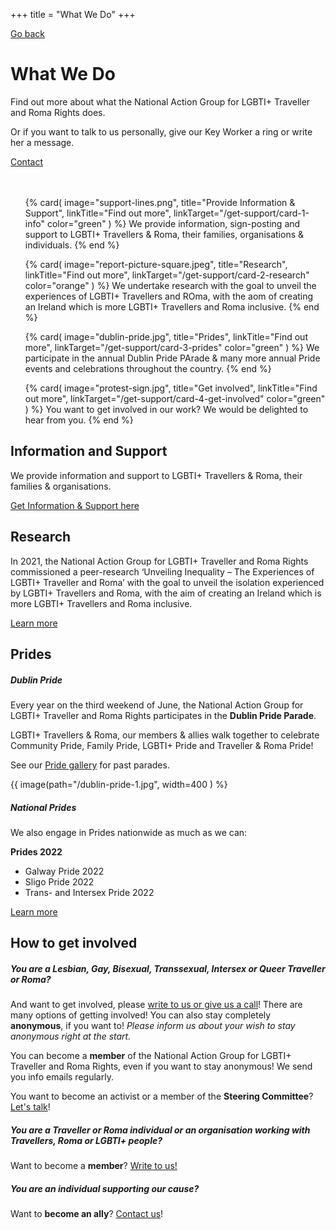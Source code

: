 +++
title = "What We Do"
+++

[Go back](/home)

# What We Do 

Find out more about what the National Action Group for LGBTI+ Traveller and Roma Rights does.

<div class="narrow-side-column" style="margin-bottom: 3rem;">
    
Or if you want to talk to us personally, give our Key Worker a ring or write her a message.
   
<div><a class="button button--blue" href="/contact">Contact</a></div>
</div>

<ul class="card-list">
{% card(
	image="support-lines.png",
	title="Provide Information & Support",
	linkTitle="Find out more",
	linkTarget="/get-support/card-1-info"
	color="green"
) %}
We provide information, sign-posting and support to LGBTI+ Travellers & Roma, their families, organisations & individuals.
{% end %}

{% card(
	image="report-picture-square.jpeg",
	title="Research",
	linkTitle="Find out more",
	linkTarget="/get-support/card-2-research"
	color="orange"
) %}
We undertake research with the goal to unveil the experiences of LGBTI+ Travellers and ROma, with the aom of creating an Ireland which is more LGBTI+ Travellers and Roma inclusive.
{% end %}

{% card(
	image="dublin-pride.jpg",
	title="Prides",
	linkTitle="Find out more",
	linkTarget="/get-support/card-3-prides"
	color="green"
) %}
We participate in the annual Dublin Pride PArade & many more annual Pride events and celebrations throughout the country.
{% end %}

{% card(
	image="protest-sign.jpg",
	title="Get involved",
	linkTitle="Find out more",
	linkTarget="/get-support/card-4-get-involved"
	color="green"
) %}
You want to get involved in our work? We would be delighted to hear from you.
{% end %}
</ul>

## Information and Support

We provide information and support to LGBTI+ Travellers & Roma, their families & organisations.

[Get Information & Support here](/get-support)

## Research

In 2021, the National Action Group for LGBTI+ Traveller and Roma Rights commissioned a peer-research ‘Unveiling Inequality – The Experiences of LGBTI+ Traveller and Roma’  with the goal to unveil the isolation experienced by LGBTI+ Travellers and Roma, with the
aim of creating an Ireland which is more LGBTI+ Travellers and Roma inclusive.

[Learn more](/what-we-do/research) 

## Prides

##### Dublin Pride

Every year on the third weekend of June, the National Action Group for LGBTI+ Traveller and Roma Rights participates in the **Dublin Pride Parade**. 

LGBTI+ Travellers & Roma, our members & allies walk together to celebrate Community Pride, Family Pride, LGBTI+ Pride and Traveller & Roma Pride!

See our [Pride gallery](/what-we-do/prides) for past parades. 

{{ image(path="/dublin-pride-1.jpg", width=400 ) %}

##### National Prides

We also engage in Prides nationwide as much as we can:

**Prides 2022**
- Galway Pride 2022
- Sligo Pride 2022
- Trans- and Intersex Pride 2022

[Learn more](/news)

## How to get involved

##### You are a Lesbian, Gay, Bisexual, Transsexual, Intersex or Queer Traveller or Roma?

And want to get involved, please [write to us or give us a call](/contact)! There are many options of getting involved! You can also stay completely **anonymous**, if you want to! *Please inform us about your wish to stay anonymous right at the start.* 

You can become a **member** of the National Action Group for LGBTI+ Traveller and Roma Rights, even if you want to stay anonymous! We send you info emails regularly. 

You want to become an activist or a member of the **Steering Committee**? [Let's talk](/contact)!

##### You are a Traveller or Roma individual or an organisation working with Travellers, Roma or LGBTI+ people?

Want to become a **member**? [Write to us!](mailto:ponke.danker@exchangehouse.ie)

##### You are an individual supporting our cause?

Want to **become an ally**? [Contact us](/contact)!